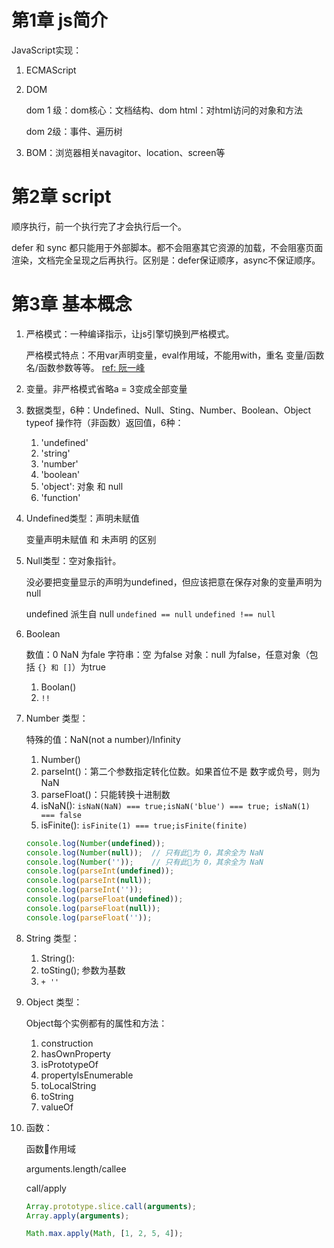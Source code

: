 # 第1章 js简介

JavaScript实现：

1. ECMAScript
2. DOM

     dom 1 级：dom核心：文档结构、dom html：对html访问的对象和方法

     dom 2级：事件、遍历树

3. BOM：浏览器相关navagitor、location、screen等

# 第2章 script

顺序执行，前一个执行完了才会执行后一个。

defer 和 sync 都只能用于外部脚本。都不会阻塞其它资源的加载，不会阻塞页面渲染，文档完全呈现之后再执行。区别是：defer保证顺序，async不保证顺序。

# 第3章 基本概念

1. 严格模式：一种编译指示，让js引擎切换到严格模式。

    严格模式特点：不用var声明变量，eval作用域，不能用with，重名 变量/函数名/函数参数等等。 [ref: 阮一峰]([http://www.ruanyifeng.com/blog/2013/01/javascript\_strict\_mode.html](http://www.ruanyifeng.com/blog/2013/01/javascript_strict_mode.html))

2. 变量。非严格模式省略a = 3变成全部变量
3. 数据类型，6种：Undefined、Null、Sting、Number、Boolean、Object
    typeof 操作符（非函数）返回值，6种：
    1. 'undefined'
    2. 'string'
    3. 'number'
    4. 'boolean'
    5. 'object': 对象 和 null
    6. 'function'

4. Undefined类型：声明未赋值

    变量声明未赋值 和 未声明 的区别

5. Null类型：空对象指针。

    没必要把变量显示的声明为undefined，但应该把意在保存对象的变量声明为null

    undefined 派生自 null
    `undefined == null`
    `undefined !== null`

6. Boolean

    数值：0 NaN 为fale
    字符串：空 为false
    对象：null 为false，任意对象（包括 `{} 和 []`）为true

    1. Boolan()
    2. `!!`

6. Number 类型：

    特殊的值：NaN(not a number)/Infinity

    1. Number()
    2. parseInt()：第二个参数指定转化位数。如果首位不是 数字或负号，则为 NaN
    3. parseFloat()：只能转换十进制数
    4. isNaN(): `isNaN(NaN) === true;isNaN('blue') === true; isNaN(1) === false`
    5. isFinite(): `isFinite(1) === true;isFinite(finite)`

    ```js
    console.log(Number(undefined));
    console.log(Number(null));  // 只有此为 0，其余全为 NaN
    console.log(Number(''));    // 只有此为 0，其余全为 NaN
    console.log(parseInt(undefined));
    console.log(parseInt(null));
    console.log(parseInt(''));
    console.log(parseFloat(undefined));
    console.log(parseFloat(null));
    console.log(parseFloat(''));
    ```

7. String 类型：

    1. String():
    2. toSting(); 参数为基数
    3. `+ ''`

8. Object 类型：

    Object每个实例都有的属性和方法：

    1. construction
    2. hasOwnProperty
    3. isPrototypeOf
    4. propertyIsEnumerable
    5. toLocalString
    6. toString
    7. valueOf

9. 函数：

    函数作用域

    arguments.length/callee

    call/apply

    ```js
    Array.prototype.slice.call(arguments);
    Array.apply(arguments);

    Math.max.apply(Math, [1, 2, 5, 4]);
    ```

